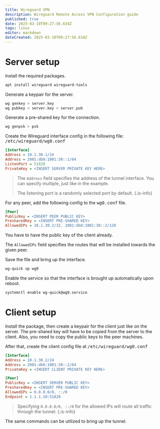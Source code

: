 ```yaml
---
title: Wireguard VPN
description: Wireguard Remote Access VPN Configuration guide
published: true
date: 2025-03-10T09:27:56.634Z
tags: linux
editor: markdown
dateCreated: 2025-03-10T09:27:56.634Z
---
```


# Server setup

Install the required packages.

```bash
apt install wireguard wireguard-tools
```

Generate a keypair for the server.

```bash
wg genkey > server.key
wg pubkey < server.key > server.pub
```

Generate a pre-shared key for the connection.

```bash
wg genpsk > psk
```

Create the Wireguard interface config in the following file: <kbd>/etc/wireguard/wg0.conf</kbd>

```ini
[Interface]
Address = 10.1.30.1/24
Address = 2001:db8:1001:30::1/64
ListenPort = 51820
PrivateKey = <INSERT SERVER PRIVATE KEY HERE>
```

> The `Address` field specifies the address of the tunnel interface. You can specify multiple, just like in the example.
> 
> The listening port is a randomly selected port by default.
{.is-info}

For any peer, add the following config to the <kbd>wg0.conf</kbd> file.

```ini
[Peer]
PublicKey = <INSERT PEER PUBLIC KEY>
PresharedKey = <INSERT PRE-SHARED KEY>
AllowedIPs = 10.1.30.2/32, 2001:db8:1001:30::2/128
```

You have to have the public key of the client already.

The `AllowedIPs` field specifies the routes that will be installed towards the given peer.

Save the file and bring up the interface.

```bash
wg-quick up wg0
```

Enable the service so that the interface is brought up automatically upon reboot.

```bash
systemctl enable wg-quick@wg0.service
```

# Client setup

Install the package, then create a keypair for the client just like on the server. The pre-shared key will have to be copied from the server to the client. Also, you need to copy the public keys to the peer machines.

After that, create the client config file at <kbd>/etc/wireguard/wg0.conf</kbd>

```ini
[Interface]
Address = 10.1.30.2/24
Address = 2001:db8:1001:30::2/64
PrivateKey = <INSERT CLIENT PRIVATE KEY HERE>

[Peer]
PublicKey = <INSERT SERVER PUBLIC KEY>
PresharedKey = <INSERT PRE-SHARED KEY>
AllowedIPs = 0.0.0.0/0, ::/0
Endpoint = 1.1.1.10:51820
```

> Specifying `0.0.0.0/0, ::/0` for the allowed IPs will route all traffic through the tunnel.
{.is-info}

The same commands can be utilized to bring up the tunnel.

